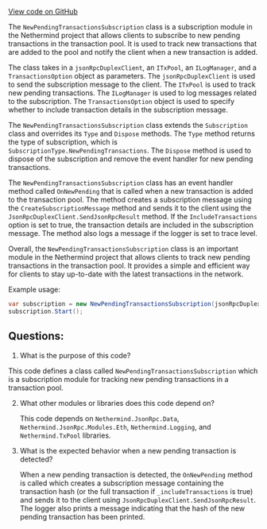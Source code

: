 [View code on GitHub](https://github.com/nethermindeth/nethermind/Nethermind.JsonRpc/Modules/Subscribe/NewPendingTransactionsSubscription.cs)

The `NewPendingTransactionsSubscription` class is a subscription module in the Nethermind project that allows clients to subscribe to new pending transactions in the transaction pool. It is used to track new transactions that are added to the pool and notify the client when a new transaction is added. 

The class takes in a `jsonRpcDuplexClient`, an `ITxPool`, an `ILogManager`, and a `TransactionsOption` object as parameters. The `jsonRpcDuplexClient` is used to send the subscription message to the client. The `ITxPool` is used to track new pending transactions. The `ILogManager` is used to log messages related to the subscription. The `TransactionsOption` object is used to specify whether to include transaction details in the subscription message.

The `NewPendingTransactionsSubscription` class extends the `Subscription` class and overrides its `Type` and `Dispose` methods. The `Type` method returns the type of subscription, which is `SubscriptionType.NewPendingTransactions`. The `Dispose` method is used to dispose of the subscription and remove the event handler for new pending transactions.

The `NewPendingTransactionsSubscription` class has an event handler method called `OnNewPending` that is called when a new transaction is added to the transaction pool. The method creates a subscription message using the `CreateSubscriptionMessage` method and sends it to the client using the `JsonRpcDuplexClient.SendJsonRpcResult` method. If the `IncludeTransactions` option is set to true, the transaction details are included in the subscription message. The method also logs a message if the logger is set to trace level.

Overall, the `NewPendingTransactionsSubscription` class is an important module in the Nethermind project that allows clients to track new pending transactions in the transaction pool. It provides a simple and efficient way for clients to stay up-to-date with the latest transactions in the network. 

Example usage:

```csharp
var subscription = new NewPendingTransactionsSubscription(jsonRpcDuplexClient, txPool, logManager, new TransactionsOption { IncludeTransactions = true });
subscription.Start();
```
## Questions: 
 1. What is the purpose of this code?
   
   This code defines a class called `NewPendingTransactionsSubscription` which is a subscription module for tracking new pending transactions in a transaction pool.

2. What other modules or libraries does this code depend on?
   
   This code depends on `Nethermind.JsonRpc.Data`, `Nethermind.JsonRpc.Modules.Eth`, `Nethermind.Logging`, and `Nethermind.TxPool` libraries.

3. What is the expected behavior when a new pending transaction is detected?
   
   When a new pending transaction is detected, the `OnNewPending` method is called which creates a subscription message containing the transaction hash (or the full transaction if `_includeTransactions` is true) and sends it to the client using `JsonRpcDuplexClient.SendJsonRpcResult`. The logger also prints a message indicating that the hash of the new pending transaction has been printed.